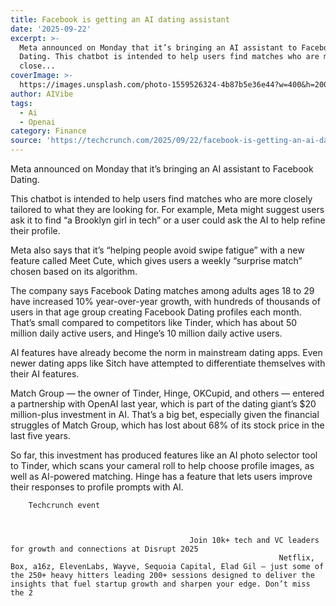 ```yaml
---
title: Facebook is getting an AI dating assistant
date: '2025-09-22'
excerpt: >-
  Meta announced on Monday that it’s bringing an AI assistant to Facebook
  Dating. This chatbot is intended to help users find matches who are more
  close...
coverImage: >-
  https://images.unsplash.com/photo-1559526324-4b87b5e36e44?w=400&h=200&fit=crop&auto=format
author: AIVibe
tags:
  - Ai
  - Openai
category: Finance
source: 'https://techcrunch.com/2025/09/22/facebook-is-getting-an-ai-dating-assistant/'
---
```

Meta announced on Monday that it’s bringing an AI assistant to Facebook Dating.

This chatbot is intended to help users find matches who are more closely tailored to what they are looking for. For example, Meta might suggest users ask it to find “a Brooklyn girl in tech” or a user could ask the AI to help refine their profile.


	
	




	
	



Meta also says that it’s “helping people avoid swipe fatigue” with a new feature called Meet Cute, which gives users a weekly “surprise match” chosen based on its algorithm.

The company says Facebook Dating matches among adults ages 18 to 29 have increased 10% year-over-year growth, with hundreds of thousands of users in that age group creating Facebook Dating profiles each month. That’s small compared to competitors like Tinder, which has about 50 million daily active users, and Hinge’s 10 million daily active users.

AI features have already become the norm in mainstream dating apps. Even newer dating apps like Sitch have attempted to differentiate themselves with their AI features.

Match Group — the owner of Tinder, Hinge, OKCupid, and others — entered a partnership with OpenAI last year, which is part of the dating giant’s $20 million-plus investment in AI. That’s a big bet, especially given the financial struggles of Match Group, which has lost about 68% of its stock price in the last five years.

So far, this investment has produced features like an AI photo selector tool to Tinder, which scans your cameral roll to help choose profile images, as well as AI-powered matching. Hinge has a feature that lets users improve their responses to profile prompts with AI.

	
		
					
		Techcrunch event
		
			
				
											Join 10k+ tech and VC leaders for growth and connections at Disrupt 2025
																Netflix, Box, a16z, ElevenLabs, Wayve, Sequoia Capital, Elad Gil — just some of the 250+ heavy hitters leading 200+ sessions designed to deliver the insights that fuel startup growth and sharpen your edge. Don’t miss the 2

